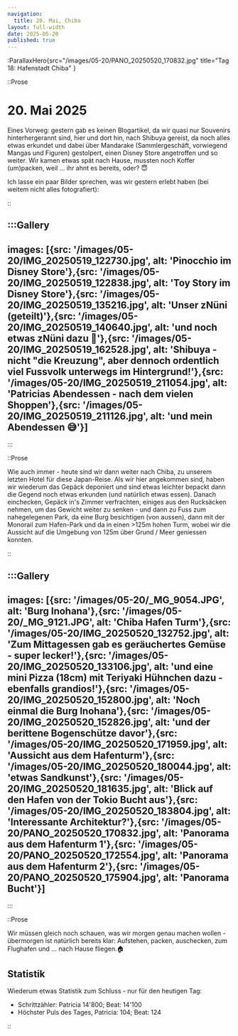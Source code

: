 ```yaml
---
navigation:
  title: 20. Mai, Chiba
layout: full-width
date: 2025-05-20
published: true
---
```


:ParallaxHero{src="/images/05-20/PANO_20250520_170832.jpg" title="Tag 18: Hafenstadt Chiba" }

::Prose

# 20. Mai 2025

Eines Vorweg: gestern gab es keinen Blogartikel, da wir quasi nur Souvenirs hinterhergerannt sind, hier und dort hin,
nach Shibuya gereist, da noch alles etwas erkundet und dabei über Mandarake (Sammlergeschäft, vorwiegend Mangas und
Figuren) gestolpert, einen Disney Store angetroffen und so weiter.
Wir kamen etwas spät nach Hause, mussten noch Koffer (um)packen, weil ... ihr ahnt es bereits, oder? 😇

Ich lasse ein paar Bilder sprechen, was wir gestern erlebt haben (bei weitem nicht alles fotografiert):

::


:::Gallery
---
images: [{src: '/images/05-20/IMG_20250519_122730.jpg', alt: 'Pinocchio im Disney Store'},{src: '/images/05-20/IMG_20250519_122838.jpg', alt: 'Toy Story im Disney Store'},{src: '/images/05-20/IMG_20250519_135216.jpg', alt: 'Unser zNüni (geteilt)'},{src: '/images/05-20/IMG_20250519_140640.jpg', alt: 'und noch etwas zNüni dazu 🫣'},{src: '/images/05-20/IMG_20250519_162528.jpg', alt: 'Shibuya - nicht "die Kreuzung", aber dennoch ordentlich viel Fussvolk unterwegs im Hintergrund!'},{src: '/images/05-20/IMG_20250519_211054.jpg', alt: 'Patricias Abendessen - nach dem vielen Shoppen'},{src: '/images/05-20/IMG_20250519_211126.jpg', alt: 'und mein Abendessen 😅'}]
---
:::

::Prose

Wie auch immer - heute sind wir dann weiter nach Chiba, zu unserem letzten Hotel für diese Japan-Reise. Als wir hier
angekommen sind, haben wir wiederum das Gepäck deponiert und sind etwas leichter bepackt dann die Gegend noch etwas
erkunden (und natürlich etwas essen). Danach einchecken, Gepäck in's Zimmer verfrachten, einiges aus den Rucksäcken
nehmen, um das Gewicht weiter zu senken - und dann zu Fuss zum nahegelegenen Park, da eine Burg besichtigen (von aussen),
dann mit der Monorail zum Hafen-Park und da in einen >125m hohen Turm, wobei wir die Aussicht auf die Umgebung von
125m über Grund / Meer geniessen konnten.

::

:::Gallery
---
images: [{src: '/images/05-20/_MG_9054.JPG', alt: 'Burg Inohana'},{src: '/images/05-20/_MG_9121.JPG', alt: 'Chiba Hafen Turm'},{src: '/images/05-20/IMG_20250520_132752.jpg', alt: 'Zum Mittagessen gab es geräuchertes Gemüse - super lecker!'},{src: '/images/05-20/IMG_20250520_133106.jpg', alt: 'und eine mini Pizza (18cm) mit Teriyaki Hühnchen dazu - ebenfalls grandios!'},{src: '/images/05-20/IMG_20250520_152800.jpg', alt: 'Noch einmal die Burg Inohana'},{src: '/images/05-20/IMG_20250520_152826.jpg', alt: 'und der berittene Bogenschütze davor'},{src: '/images/05-20/IMG_20250520_171959.jpg', alt: 'Aussicht aus dem Hafenturm'},{src: '/images/05-20/IMG_20250520_180044.jpg', alt: 'etwas Sandkunst'},{src: '/images/05-20/IMG_20250520_181635.jpg', alt: 'Blick auf den Hafen von der Tokio Bucht aus'},{src: '/images/05-20/IMG_20250520_183804.jpg', alt: 'Interessante Architektur?'},{src: '/images/05-20/PANO_20250520_170832.jpg', alt: 'Panorama aus dem Hafenturm 1'},{src: '/images/05-20/PANO_20250520_172554.jpg', alt: 'Panorama aus dem Hafenturm 2'},{src: '/images/05-20/PANO_20250520_175904.jpg', alt: 'Panorama Bucht'}]
---
:::

::Prose

Wir müssen gleich noch schauen, was wir morgen genau machen wollen - übermorgen ist natürlich bereits klar:
Aufstehen, packen, auschecken, zum Flughafen und ... nach Hause fliegen.🏠

## Statistik

Wiederum etwas Statistik zum Schluss - nur für den heutigen Tag:

- Schrittzähler: Patricia 14'800; Beat: 14'100
- Höchster Puls des Tages, Patricia: 104; Beat: 124 

::
